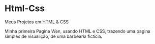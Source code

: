 # Html-Css
Meus Projetos em HTML &amp; CSS
 
Minha primeira Pagina Wen, usando HTML e CSS, trazendo uma pagina simples de visualição, de uma barbearia fictícia.
